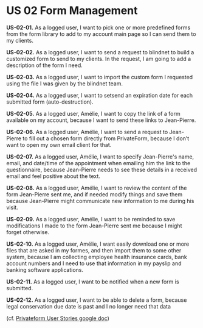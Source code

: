 # US 02 Form Management

**US-02-01.** As a logged user, I want to pick one or more predefined forms from the form library to add to my account main page so I can send them to my clients. 

**US-02-02.** As a logged user, I want to send a request to blindnet to build a customized form to send to my clients. In the request, I am going to add a description of the form I need.

**US-02-03.** As a logged user, I want to import the custom form I requested using the file I was given by the blindnet team.

**US-02-04.** As a logged user, I want to setsend an expiration date for each submitted form (auto-destruction).

**US-02-05.** As a logged user, Amélie, I want to copy the link of a form available on my account, because I want to send these links to Jean-Pierre.

**US-02-06.** As a logged user, Amélie, I want to send a request to Jean-Pierre to fill out a chosen form directly from PrivateForm, because I don’t want to open my own email client for that. 

**US-02-07.** As a logged user, Amélie, I want to specify Jean-Pierre's name, email, and date/time of the appointment when emailing him the link to the questionnaire, because Jean-Pierre needs to see these details in a received email and feel positive about the text.

**US-02-08.** As a logged user, Amélie, I want to review the content of the form Jean-Pierre sent me, and if needed modify things and save them because Jean-Pierre might communicate new information to me during his visit.

**US-02-09.** As a logged user, Amélie, I want to be reminded to save modifications I made to the form Jean-Pierre sent me because I might forget otherwise.

**US-02-10.** As a logged user, Amélie, I want easily download one or more files that are asked in my formes, and then import them to some other system, because I am collecting employee health insurance cards, bank account numbers and I need to use that information in my payslip and banking software applications.

**US-02-11.** As a logged user, I want to be notified when a new form is submitted. 

**US-02-12.** As a logged user, I want to be able to delete a form, because legal conservation due date is past and I no longer need that data 

(cf. [Privateform User Stories google doc](https://docs.google.com/document/d/1-_iVgamjIm0aH-txl2aVDIfSNRuwS-agKf74G1q1KRk/edit#heading=h.zfg5ns10gci1))
